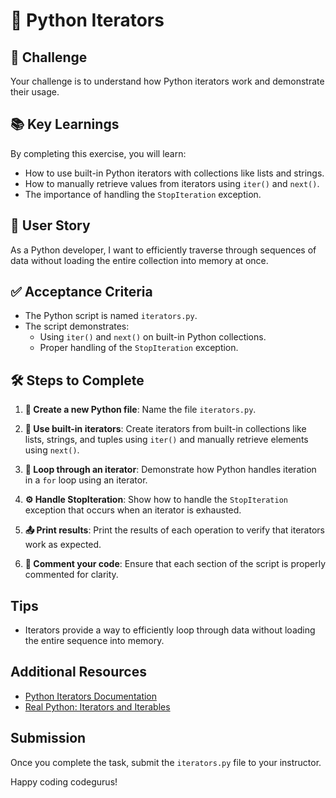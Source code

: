 # 🐍 Python Iterators

## 🎯 Challenge

Your challenge is to understand how Python iterators work and demonstrate their usage.

## 📚 Key Learnings

By completing this exercise, you will learn:

- How to use built-in Python iterators with collections like lists and strings.
- How to manually retrieve values from iterators using `iter()` and `next()`.
- The importance of handling the `StopIteration` exception.

## 👤 User Story

As a Python developer, I want to efficiently traverse through sequences of data without loading the entire collection into memory at once.

## ✅ Acceptance Criteria

- The Python script is named `iterators.py`.
- The script demonstrates:
  - Using `iter()` and `next()` on built-in Python collections.
  - Proper handling of the `StopIteration` exception.
  
## 🛠️ Steps to Complete

1. **📁 Create a new Python file**: Name the file `iterators.py`.

2. **🔗 Use built-in iterators**: Create iterators from built-in collections like lists, strings, and tuples using `iter()` and manually retrieve elements using `next()`.

3. **🔄 Loop through an iterator**: Demonstrate how Python handles iteration in a `for` loop using an iterator.

4. **⚙️ Handle StopIteration**: Show how to handle the `StopIteration` exception that occurs when an iterator is exhausted.

5. **📤 Print results**: Print the results of each operation to verify that iterators work as expected.

6. **💬 Comment your code**: Ensure that each section of the script is properly commented for clarity.

## Tips

- Iterators provide a way to efficiently loop through data without loading the entire sequence into memory.

## Additional Resources

- [Python Iterators Documentation](https://docs.python.org/3/tutorial/classes.html#iterators)
- [Real Python: Iterators and Iterables](https://realpython.com/introduction-to-python-generators/#iterators-and-iterables)

## Submission

Once you complete the task, submit the `iterators.py` file to your instructor.


Happy coding codegurus!